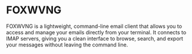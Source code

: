# FOXWVNG
FOXWVNG is a lightweight, command-line email client that allows you to access and manage your emails directly from your terminal. It connects to IMAP servers, giving you a clean interface to browse, search, and export your messages without leaving the command line.
